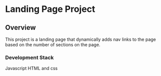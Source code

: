 # Landing Page Project

## Overview
This project is a landing page that dynamically adds nav links to the page based on the number of sections
on the page.

### Development Stack
Javascript
HTML and
css